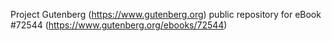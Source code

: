 Project Gutenberg (https://www.gutenberg.org) public repository
for eBook #72544 (https://www.gutenberg.org/ebooks/72544)
